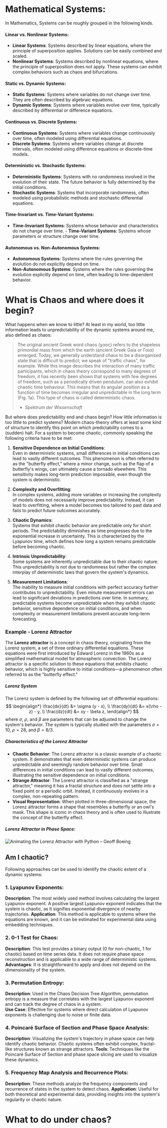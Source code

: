 
# Mathematical Systems: 
In Mathematics, Systems can be roughly grouped in the following kinds. 
####  **Linear vs. Nonlinear Systems**:
- **Linear Systems**: Systems described by linear equations, where the principle of superposition applies. Solutions can be easily combined and scaled. 
- **Nonlinear Systems**: Systems described by nonlinear equations, where the principle of superposition does not apply. These systems can exhibit complex behaviors such as chaos and bifurcations.
#### **Static vs. Dynamic Systems**: 
- **Static Systems**: Systems where variables do not change over time. They are often described by algebraic equations. 
- **Dynamic Systems**: Systems where variables evolve over time, typically described by differential or difference equations. 
####  **Continuous vs. Discrete Systems**: 
- **Continuous Systems**: Systems where variables change continuously over time, often modeled using differential equations.
- **Discrete Systems**: Systems where variables change at discrete intervals, often modeled using difference equations or discrete-time models. 
####  **Deterministic vs. Stochastic Systems**: 
- **Deterministic Systems**: Systems with no randomness involved in the evolution of their state. The future behavior is fully determined by the initial conditions. 
- **Stochastic Systems**: Systems that incorporate randomness, often modeled using probabilistic methods and stochastic differential equations. 
#### **Time-Invariant vs. Time-Variant Systems**: 
- **Time-Invariant Systems**: Systems whose behavior and characteristics do not change over time. - **Time-Variant Systems**: Systems whose parameters or structure change over time. 
#### **Autonomous vs. Non-Autonomous Systems**: 
- **Autonomous Systems**: Systems where the rules governing the evolution do not explicitly depend on time. 
- **Non-Autonomous Systems**: Systems where the rules governing the evolution explicitly depend on time, often leading to time-dependent behavior.

# What is Chaos and where does it begin?
What happens when we know to little? At least in my world, too little information leads to unpredictability of the  dynamic systems around me, also defined as chaos: 

 
 > The original ancient Greek word chaos (χαος) refers to the shapeless primordial mass from which the earth (ancient Greek Gaia or Γαια) emerged. Today, we generally understand chaos to be a disorganised state that is difficult to predict; we speak of "traffic chaos", for example. While this image describes the interaction of many traffic participants, which in chaos theory correspond to many degrees of freedom, it has recently been shown that systems with few degrees of freedom, such as a periodically driven pendulum, can also exhibit chaotic time behaviour. This means that its angular position as a function of time becomes irregular and unpredictable in the long term (Fig. 1a). This type of chaos is called deterministic chaos.
 > - *Spektrum der Wissenschaft*


But where does predictability end and chaos begin? How little information is too little to predict systems? Modern chaos-theory offers at least some kind of structure to identify this point on which predictability comes to a (sudden) halt. For a system to become chaotic, commonly speaking the following criteria have to be met: 

1. **Sensitive Dependence on Initial Conditions**:<br> Even in deterministic systems, small differences in initial conditions can lead to vastly different outcomes. This phenomenon is often referred to as the "butterfly effect," where a minor change, such as the flap of a butterfly's wings, can ultimately cause a tornado elsewhere. This sensitivity makes long-term prediction impossible, even though the system is deterministic. 

2. **Complexity and Overfitting**: <br>In complex systems, adding more variables or increasing the complexity of models does not necessarily improve predictability. Instead, it can lead to overfitting, where a model becomes too tailored to past data and fails to predict future outcomes accurately.  

3. **Chaotic Dynamics**: <br> Systems that exhibit chaotic behavior are predictable only for short periods. The predictability diminishes as time progresses due to the exponential increase in uncertainty. This is characterized by the Lyapunov time, which defines how long a system remains predictable before becoming chaotic. 

4. **Intrinsic Unpredictability**: <br>Some systems are inherently unpredictable due to their chaotic nature. This unpredictability is not due to randomness but rather the complex interplay of deterministic laws that govern the system's dynamics.
   
5. **Measurement Limitations**: <br>The inability to measure initial conditions with perfect accuracy further contributes to unpredictability. Even minute measurement errors can lead to significant deviations in predictions over time. In summary, predictable systems become unpredictable when they exhibit chaotic behavior, sensitive dependence on initial conditions, and when complexity or measurement limitations prevent accurate long-term forecasting.

### Example - Lorenz Attractor
The **Lorenz attractor** is a concept in chaos theory, originating from the Lorenz system, a set of three ordinary differential equations. These equations were first introduced by Edward Lorenz in the 1960s as a simplified mathematical model for atmospheric convection. The Lorenz attractor is a specific solution to these equations that exhibits chaotic behavior, which is highly sensitive to initial conditions—a phenomenon often referred to as the "butterfly effect."
##### Lorenz System 
The Lorenz system is defined by the following set of differential equations: $$ \begin{align*} \frac{dx}{dt} &= \sigma (y - x), \\ \frac{dy}{dt} &= x(\rho - z) - y, \\ \frac{dz}{dt} &= xy - \beta z, \end{align*} $$ where $\sigma$, $\rho$, and $\beta$ are parameters that can be adjusted to change the system's behavior. The system is typically studied with the parameters $\sigma = 10$, $\rho = 28$, and $\beta = 8/3$. 
##### Characteristics of the Lorenz Attractor 
- **Chaotic Behavior**: The Lorenz attractor is a classic example of a chaotic system. It demonstrates that even deterministic systems can produce unpredictable and seemingly random behavior over time. Small differences in initial conditions can lead to vastly different outcomes, illustrating the sensitive dependence on initial conditions. 
- **Strange Attractor**: The Lorenz attractor is classified as a "strange attractor," meaning it has a fractal structure and does not settle into a fixed point or a periodic orbit. Instead, it continuously evolves in a complex, non-repeating pattern.
- **Visual Representation**: When plotted in three-dimensional space, the Lorenz attractor forms a shape that resembles a butterfly or an owl's mask. This shape is iconic in chaos theory and is often used to illustrate the concept of the butterfly effect. 
##### Lorenz Attractor in Phase Space: 

![Animating the Lorenz Attractor with Python – Geoff Boeing](https://i0.wp.com/geoffboeing.com/wp-content/uploads/2016/12/lorenz-attractor-phase-plane.png?resize=580%2C222&ssl=1)

## Am I chaotic? 
Following approaches can be used to identify the chaotic extent of a dynamic systems: 
### 1. Lyapunov Exponents: 
**Description**:
The most widely used method involves calculating the largest Lyapunov exponent. A positive largest Lyapunov exponent indicates that the system is chaotic, as it signifies exponential divergence of nearby trajectories.
**Application**: 
This method is applicable to systems where the equations are known, and it can be estimated for experimental data using embedding techniques. 


### 2. 0-1 Test for Chaos: 
**Description**: 
This test provides a binary output (0 for non-chaotic, 1 for chaotic) based on time series data. It does not require phase space reconstruction and is applicable to a wide range of deterministic systems. 
**Advantages**: 
It is straightforward to apply and does not depend on the dimensionality of the system. 

 
### 3. Permutation Entropy: 
**Description**: Used in the Chaos Decision Tree Algorithm, permutation entropy is a measure that correlates with the largest Lyapunov exponent and can track the degree of chaos in a system.  
**Use Case**: Effective for systems where direct calculation of Lyapunov exponents is challenging due to noise or finite data. 
### 4. Poincaré Surface of Section and Phase Space Analysis: 
 **Description**: Visualizing the system's trajectory in phase space can help identify chaotic behavior. Chaotic systems often exhibit complex, fractal-like structures known as strange attractors. 
 **Tools**: Techniques like the Poincaré Surface of Section and phase space slicing are used to visualize these dynamics. 


### 5.  Frequency Map Analysis and Recurrence Plots: 
**Description**: These methods analyze the frequency components and recurrence of states in the system to detect chaos. 
**Application**: Useful for both theoretical and experimental data, providing insights into the system's regularity or chaotic nature.
# What to do under chaos? 



